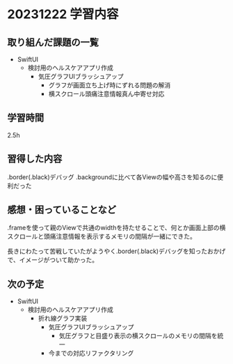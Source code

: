 # 20231222 学習内容

## 取り組んだ課題の一覧

- SwiftUI
  - 検討用のヘルスケアアプリ作成
    - 気圧グラフUIブラッシュアップ
      - グラフが画面立ち上げ時にずれる問題の解消
      - 横スクロール頭痛注意情報真ん中寄せ対応

## 学習時間

2.5h

## 習得した内容

.border(.black)デバッグ
.backgroundに比べて各Viewの幅や高さを知るのに便利だった

## 感想・困っていることなど

.frameを使って親のViewで共通のwidthを持たせることで、何とか画面上部の横スクロールと頭痛注意情報を表示するメモリの間隔が一緒にできた。

長きにわたって苦戦していたがようやく.border(.black)デバッグを知ったおかげで、イメージがついて助かった。

## 次の予定

- SwiftUI
  - 検討用のヘルスケアアプリ作成
    - 折れ線グラフ実装
      - 気圧グラフUIブラッシュアップ
        - 気圧グラフと目盛り表示の横スクロールのメモリの間隔を統一
      - 今までの対応リファクタリング